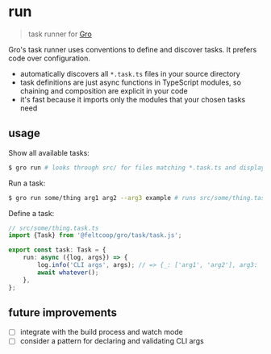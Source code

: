 # run

> task runner for
> [Gro](https://github.com/feltcoop/gro)

Gro's task runner uses conventions to define and discover tasks.
It prefers code over configuration.

- automatically discovers all `*.task.ts` files in your source directory
- task definitions are just async functions in TypeScript modules,
  so chaining and composition are explicit in your code
- it's fast because it imports only the modules that your chosen tasks need

## usage

Show all available tasks:

```bash
$ gro run # looks through src/ for files matching *.task.ts and displays them
```

Run a task:

```bash
$ gro run some/thing arg1 arg2 --arg3 example # runs src/some/thing.task.ts
```

Define a task:

```ts
// src/some/thing.task.ts
import {Task} from '@feltcoop/gro/task/task.js';

export const task: Task = {
	run: async ({log, args}) => {
		log.info('CLI args', args); // => {_: ['arg1', 'arg2'], arg3: 'example'}
		await whatever();
	},
};
```

## future improvements

- [ ] integrate with the build process and watch mode
- [ ] consider a pattern for declaring and validating CLI args
